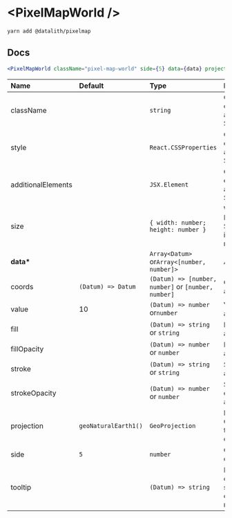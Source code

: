 # \<PixelMapWorld \/>

```sh
yarn add @datalith/pixelmap
```

## Docs

```jsx
<PixelMapWorld className="pixel-map-world" side={5} data={data} projection={projection} />
```

| Name               | Default              | Type                                                | Description                                                  |
| :----------------- | :------------------- | :-------------------------------------------------- | :----------------------------------------------------------- |
| className          |                      | `string`                                            | Custom css classes to apply to the SVG                       |
| style              |                      | `React.CSSProperties`                               | Custom style object to apply to the SVG                      |
| additionalElements |                      | `JSX.Element`                                       | Optional elements to add to the SVG                          |
| size               |                      | `{ width: number; height: number }`                 | Width and Height of the SVG. Default is parent node size.    |
| <b>data\*</b>      |                      | `Array<Datum>` or`Array<[number, number]>`          | Array of data                                                |
| coords             | `(Datum) => Datum`   | `(Datum) => [number, number]` or `[number, number]` | Coords accessor                                              |
| value              | 10                   | `(Datum) => number` or`number`                      | Value accessor                                               |
| fill               |                      | `(Datum) => string` or `string`                     | Fill color accessor                                          |
| fillOpacity        |                      | `(Datum) => number` or `number`                     | Fill opacity accessor                                        |
| stroke             |                      | `(Datum) => string` or `string`                     | Stroke color accessor                                        |
| strokeOpacity      |                      | `(Datum) => number` or `number`                     | Stroke opacity accessor                                      |
| projection         | `geoNaturalEarth1()` | `GeoProjection`                                     | D3 GeoProjection to map coordinates                          |
| side               | `5`                  | `number`                                            | Grid cell dimension                                          |
| tooltip            |                      | `(Datum) => string`                                 | Return HTML or text as a string to show on element mouseover |
